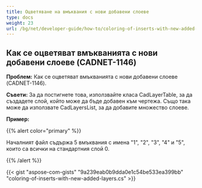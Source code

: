 ```yaml
---
title: Оцветяване на вмъквания с нови добавени слоеве
type: docs
weight: 23
url: /bg/net/developer-guide/how-to/coloring-of-inserts-with-new-added-layers/
---
```


## **Как се оцветяват вмъкванията с нови добавени слоеве (CADNET-1146)**

**Проблем:** Как се оцветяват вмъкванията с нови добавени слоеве (CADNET-1146).

**Съвети:** За да постигнете това, използвайте класа CadLayerTable, за да създадете слой, който може да бъде добавен към чертежа. Също така може да използвате CadLayersList, за да добавите множество слоеве.

**Пример:**

{{% alert color="primary" %}}

Началният файл съдържа 5 вмъквания с имена "1", "2", "3", "4" и "5", които са всички на стандартния слой 0.

{{% /alert %}}

{{< gist "aspose-com-gists" "9a239eab0b9dda0e1c54be533ea399bb" "coloring-of-inserts-with-new-added-layers.cs" >}}
